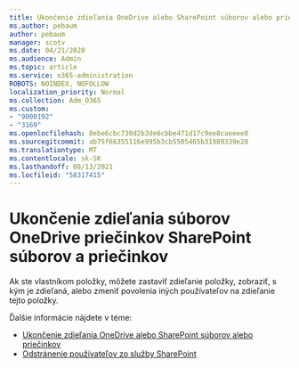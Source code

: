 ```yaml
---
title: Ukončenie zdieľania OneDrive alebo SharePoint súborov alebo priečinkov
ms.author: pebaum
author: pebaum
manager: scotv
ms.date: 04/21/2020
ms.audience: Admin
ms.topic: article
ms.service: o365-administration
ROBOTS: NOINDEX, NOFOLLOW
localization_priority: Normal
ms.collection: Adm_O365
ms.custom:
- "9000192"
- "3169"
ms.openlocfilehash: 0ebe6cbc730d2b3de6cbbe471d17c9ee8caeeee8
ms.sourcegitcommit: ab75f66355116e995b3cb5505465b31989339e28
ms.translationtype: MT
ms.contentlocale: sk-SK
ms.lasthandoff: 08/13/2021
ms.locfileid: "58317415"
---
```

# <a name="how-to-stop-sharing-onedrive-or-sharepoint-files-or-folders"></a>Ukončenie zdieľania súborov OneDrive priečinkov SharePoint súborov a priečinkov

Ak ste vlastníkom položky, môžete zastaviť zdieľanie položky, zobraziť, s kým je zdieľaná, alebo zmeniť povolenia iných používateľov na zdieľanie tejto položky.

Ďalšie informácie nájdete v téme: 

- [Ukončenie zdieľania OneDrive alebo SharePoint súborov alebo priečinkov](https://support.office.com/article/stop-sharing-onedrive-or-sharepoint-files-or-folders-or-change-permissions-0a36470f-d7fe-40a0-bd74-0ac6c1e13323)
- [Odstránenie používateľov zo služby SharePoint](https://docs.microsoft.com/sharepoint/remove-users)